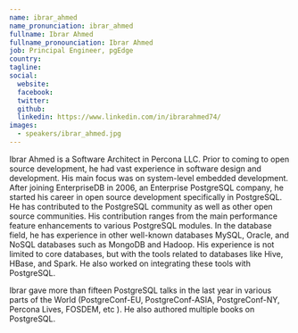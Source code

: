 ```yaml
---
name: ibrar_ahmed
name_pronunciation: ibrar_ahmed
fullname: Ibrar Ahmed
fullname_pronounciation: Ibrar Ahmed
job: Principal Engineer, pgEdge
country: 
tagline: 
social:
  website: 
  facebook:
  twitter:
  github: 
  linkedin: https://www.linkedin.com/in/ibrarahmed74/
images:
  - speakers/ibrar_ahmed.jpg
---
```


Ibrar Ahmed is a Software Architect in Percona LLC. Prior to coming to open source development, he had vast experience in software design and development. His main focus was on system-level embedded development. After joining EnterpriseDB in 2006, an Enterprise PostgreSQL company, he started his career in open source development specifically in PostgreSQL. He has contributed to the PostgreSQL community as well as other open source communities. His contribution ranges from the main performance feature enhancements to various PostgreSQL modules. In the database field, he has experience in other well-known databases MySQL, Oracle, and NoSQL databases such as MongoDB and Hadoop. His experience is not limited to core databases, but with the tools related to databases like Hive, HBase, and Spark. He also worked on integrating these tools with PostgreSQL.

Ibrar gave more than fifteen PostgreSQL talks in the last year in various parts of the World (PostgreConf-EU, PostgreConf-ASIA, PostgreConf-NY, Percona Lives, FOSDEM, etc ). He also authored multiple books on PostgreSQL.